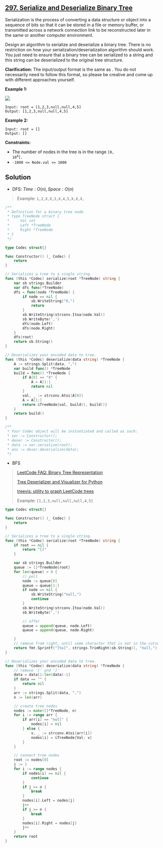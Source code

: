 ## [297. Serialize and Deserialize Binary Tree](https://leetcode.com/problems/serialize-and-deserialize-binary-tree/)


Serialization is the process of converting a data structure or object into a sequence of bits so that it can be stored in a file or memory buffer, or transmitted across a network connection link to be reconstructed later in the same or another computer environment.

Design an algorithm to serialize and deserialize a binary tree. There is no restriction on how your serialization/deserialization algorithm should work. You just need to ensure that a binary tree can be serialized to a string and this string can be deserialized to the original tree structure.

**Clarification:** The input/output format is the same as . You do not necessarily need to follow this format, so please be creative and come up with different approaches yourself.

**Example 1:**

![](https://assets.leetcode.com/uploads/2020/09/15/serdeser.jpg)

```
Input: root = [1,2,3,null,null,4,5]
Output: [1,2,3,null,null,4,5]
```

**Example 2:**

```
Input: root = []
Output: []
```

**Constraints:**

*   The number of nodes in the tree is in the range <code>[0, 10<sup>4</sup>]</code>.
*   `-1000 <= Node.val <= 1000`



## Solution

- DFS:	$Time: O(n), Space: O(n)$ 

> Example: `1,2,X,X,3,X,4,5,X,X,X,` 

```go
/**
 * Definition for a binary tree node.
 * type TreeNode struct {
 *     Val int
 *     Left *TreeNode
 *     Right *TreeNode
 * }
 */

type Codec struct{}

func Constructor() (_ Codec) {
    return
}

// Serializes a tree to a single string.
func (this *Codec) serialize(root *TreeNode) string {
    var sb strings.Builder
    var dfs func(*TreeNode)
    dfs = func(node *TreeNode) {
        if node == nil {
            sb.WriteString("X,")
            return
        }
        sb.WriteString(strconv.Itoa(node.Val))
        sb.WriteByte(',')
        dfs(node.Left)
        dfs(node.Right)
    }
    dfs(root)
    return sb.String()
}

// Deserializes your encoded data to tree.
func (this *Codec) deserialize(data string) *TreeNode {
    A := strings.Split(data, ",")
    var build func() *TreeNode
    build = func() *TreeNode {
        if A[0] == "X" {
            A = A[1:]
            return nil
        }
        val, _ := strconv.Atoi(A[0])
        A = A[1:]
        return &TreeNode{val, build(), build()}
    }
    return build()
}

/**
 * Your Codec object will be instantiated and called as such:
 * ser := Constructor();
 * deser := Constructor();
 * data := ser.serialize(root);
 * ans := deser.deserialize(data);
 */
```

- BFS

> [LeetCode FAQ: Binary Tree Representation](https://support.leetcode.com/hc/en-us/articles/360011883654-What-does-1-null-2-3-mean-in-binary-tree-representation) 
>
> [Tree Deserializer and Visualizer for Python](https://leetcode.com/problems/recover-binary-search-tree/discuss/32539/Tree-Deserializer-and-Visualizer-for-Python) 
>
> [treevis: utility to graph LeetCode trees](https://github.com/gaastonsr/treevis) 
>
> Example: `[1,2,3,null,null,null,4,5]` 

```go
type Codec struct{}

func Constructor() (_ Codec) {
	return
}

// Serializes a tree to a single string.
func (this *Codec) serialize(root *TreeNode) string {
	if root == nil {
		return "[]"
	}

	var sb strings.Builder
	queue := []*TreeNode{root}
	for len(queue) > 0 {
		// poll
		node := queue[0]
		queue = queue[1:]
		if node == nil {
			sb.WriteString("null,")
			continue
		}
		sb.WriteString(strconv.Itoa(node.Val))
		sb.WriteByte(',')

		// offer
		queue = append(queue, node.Left)
		queue = append(queue, node.Right)

	}
	// remove from right, until some character that is not in the cutset
	return fmt.Sprintf("[%s]", strings.TrimRight(sb.String(), "null,"))
}

// Deserializes your encoded data to tree.
func (this *Codec) deserialize(data string) *TreeNode {
	// remove '[' and ']'
	data = data[1:len(data)-1]
	if data == "" {
		return nil
	}
	arr := strings.Split(data, ",")
	n := len(arr)

	// create tree nodes
	nodes := make([]*TreeNode, n)
	for i := range arr {
		if arr[i] == "null" {
			nodes[i] = nil
		} else {
			v, _ := strconv.Atoi(arr[i])
			nodes[i] = &TreeNode{Val: v}
		}
	}

	// connect tree nodes
	root := nodes[0]
	j := 1
	for i := range nodes {
		if nodes[i] == nil {
			continue
		}
		if j >= n {
			break
		}
		nodes[i].Left = nodes[j]
		j++
		if j >= n {
			break
		}
		nodes[i].Right = nodes[j]
		j++
	}
	return root
}
```

